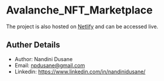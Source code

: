# Avalanche_NFT_Marketplace

The project is also hosted on [Netlify](https://avalanche-nft-marketplace.netlify.app/) and can be accessed live.

## Auther Details
- Author: Nandini Dusane
- Email: npdusane@gmail.com
- Linkedin: https://www.linkedin.com/in/nandinidusane/
